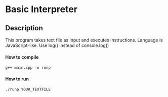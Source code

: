 Basic Interpreter
========

## Description
This program takes text file as input and executes instructions. Language is JavaScript-like. Use log() instead of console.log()

#### How to compile
```shell
g++ main.cpp -o runp
```

#### How to run
```shell
./runp YOUR_TEXTFILE
```